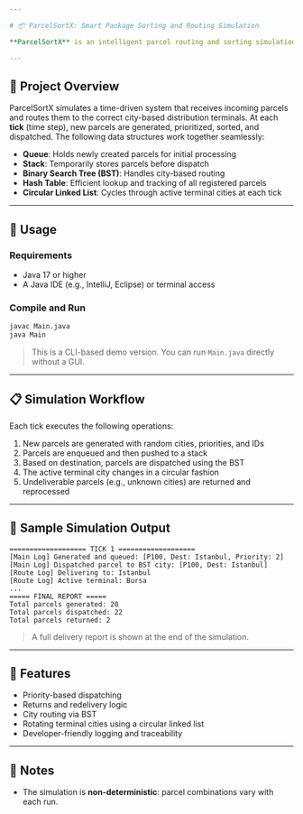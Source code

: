 ```yaml
---

# 📦 ParcelSortX: Smart Package Sorting and Routing Simulation

**ParcelSortX** is an intelligent parcel routing and sorting simulation project built using classical data structures in Java. The system models logistics workflows by integrating key structures such as **queue**, **stack**, **binary search tree (BST)**, **hash table**, and **circular linked list** in a cohesive simulation environment.

---
```


## 🚀 Project Overview

ParcelSortX simulates a time-driven system that receives incoming parcels and routes them to the correct city-based distribution terminals. At each **tick** (time step), new parcels are generated, prioritized, sorted, and dispatched. The following data structures work together seamlessly:

* **Queue**: Holds newly created parcels for initial processing
* **Stack**: Temporarily stores parcels before dispatch
* **Binary Search Tree (BST)**: Handles city-based routing
* **Hash Table**: Efficient lookup and tracking of all registered parcels
* **Circular Linked List**: Cycles through active terminal cities at each tick

---

## 🔧 Usage

### Requirements

* Java 17 or higher
* A Java IDE (e.g., IntelliJ, Eclipse) or terminal access

### Compile and Run

```bash
javac Main.java
java Main
```

> This is a CLI-based demo version. You can run `Main.java` directly without a GUI.

---

## 📋 Simulation Workflow

Each tick executes the following operations:

1. New parcels are generated with random cities, priorities, and IDs
2. Parcels are enqueued and then pushed to a stack
3. Based on destination, parcels are dispatched using the BST
4. The active terminal city changes in a circular fashion
5. Undeliverable parcels (e.g., unknown cities) are returned and reprocessed

---

## 📄 Sample Simulation Output

```
=================== TICK 1 ===================
[Main Log] Generated and queued: [P100, Dest: Istanbul, Priority: 2]
[Main Log] Dispatched parcel to BST city: [P100, Dest: Istanbul]
[Route Log] Delivering to: Istanbul
[Route Log] Active terminal: Bursa
...
===== FINAL REPORT =====
Total parcels generated: 20
Total parcels dispatched: 22
Total parcels returned: 2
```

> A full delivery report is shown at the end of the simulation.

---

## 🎯 Features

* Priority-based dispatching
* Returns and redelivery logic
* City routing via BST
* Rotating terminal cities using a circular linked list
* Developer-friendly logging and traceability

---

## 📌 Notes

* The simulation is **non-deterministic**: parcel combinations vary with each run.


